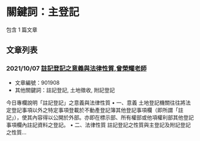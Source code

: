 # 關鍵詞：主登記

包含 1 篇文章

## 文章列表

### 2021/10/07 [註記登記之意義與法律性質,曾榮耀老師](../../articles/901908_%E8%A8%BB%E8%A8%98%E7%99%BB%E8%A8%98%E4%B9%8B%E6%84%8F%E7%BE%A9%E8%88%87%E6%B3%95%E5%BE%8B%E6%80%A7%E8%B3%AA%2C%E6%9B%BE%E6%A6%AE%E8%80%80%E8%80%81%E5%B8%AB.md)
- 文章編號：901908
- 其他關鍵詞：註記登記, 土地徵收, 附記登記

今日專欄說明「註記登記」之意義與法律性質 • 一、意義 土地登記機關往往將法定登記事項以外之特定事項登載於不動產登記簿其他登記事項欄（即所謂「註記」），使其內容得以公開於外部。亦即在標示部、所有權部或他項權利部其他登記事項欄內註記資料之登記。 • 二、法律性質 註記登記之性質與主登記及附記登記之性質...
